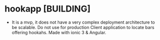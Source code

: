 # hookapp [BUILDING]
 * It is a mvp, it does not have a very complex deployment architecture to be scalable. Do not use for production
 Client application to locate bars offering hookahs.
 Made with ionic 3 & Angular.
